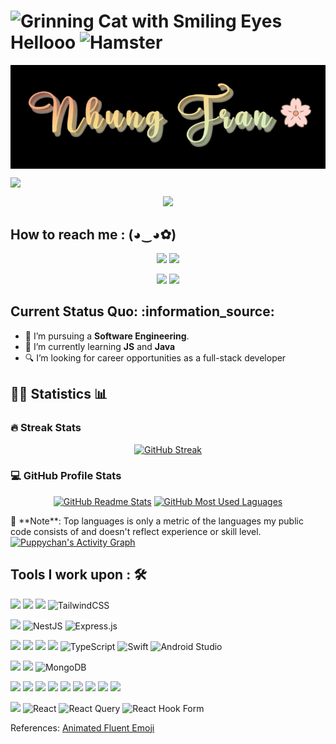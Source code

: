<h1><img src="https://raw.githubusercontent.com/Tarikul-Islam-Anik/Animated-Fluent-Emojis/master/Emojis/Smilies/Grinning%20Cat%20with%20Smiling%20Eyes.png" alt="Grinning Cat with Smiling Eyes" width="35" height="35" /> Hellooo <img src="https://raw.githubusercontent.com/Tarikul-Islam-Anik/Animated-Fluent-Emojis/master/Emojis/Animals/Hamster.png" alt="Hamster" width="35" height="35" /> </h1>

<!-- Welcome -->
<!-- Image -->
<p align="center">
  <a href="https://github.com/Puppychan" style="display: flex; justify-content: center; flex-direction: column;">
    <img style="background: transparent;" src="./Nhung-Tran-11-22-2023.gif" alt="Nhung Tran" />
  </a>
</p>
<!-- Tran Mai Nhung -->
<p align="center">
  <a href="https://github.com/Puppychan" style="display: flex; justify-content: center; flex-direction: column;">
    <img src="https://readme-typing-svg.demolab.com/?lines=Tran%20Mai%20Nhung&font=Fira%20Code&center=true&width=440&height=45&color=f75c7e&vCenter=true&pause=1000&size=22" />
  </a>
</p>
<!-- Others -->
<p align="center">
  <a href="https://github.com/Puppychan">
    <img src="https://readme-typing-svg.demolab.com/?lines=Full-stack%20web%20and%20app%20developer;Always%20learning%20new%20things&font=Fira%20Code&center=true&width=440&height=45&color=f75c7e&vCenter=true&pause=1000&size=22" />
  </a>
</p>


<h2>How to reach me : (◕‿◕✿) </h2>
<p align="center">
  <a href="mailto: nhungmaitran1412@gmail.com"><img src="https://img.shields.io/badge/Gmail-D14836?style=for-the-badge&logo=gmail&logoColor=white" ></a>
<a href="https://www.linkedin.com/in/nhung-tran-528396210/"><img src="https://img.shields.io/badge/Matsuri-%230077B5.svg?&style=for-the-badge&logo=linkedin&logoColor=white" ></a>  
</p>
<p align="center">
  <a href="https://www.facebook.com/rinkaki.toran/"><img src="https://img.shields.io/badge/Facebook-1877F2?style=for-the-badge&logo=facebook&logoColor=white" ></a>
  <a href="https://www.instagram.com/suisui_adventure/"><img src="https://img.shields.io/badge/Instagram-E4405F?style=for-the-badge&logo=instagram&logoColor=white" ></a>
</p>

  
 <h2>Current Status Quo: :information_source:</h2>
  
- 💼 I’m pursuing a <strong>Software Engineering</strong>.
- 🌱 I’m currently learning <strong>JS</strong> and <strong>Java</strong>
- 🔍 I’m looking for career opportunities as a full-stack developer

<h2>👩‍💻 Statistics 📊</h2>
<!-- Streak -->
  <h3>🔥 Streak Stats</h3>
    <p align="center">
      <a href="https://git.io/streak-stats"><img src="https://streak-stats.demolab.com?user=Puppychan&theme=tokyonight-duo&border_radius=5&date_format=M%20j%5B%2C%20Y%5D&count_private=true" alt="GitHub Streak" /></a>
    </p>

<!-- Readme stats & Most used language -->
  <h3>💻 GitHub Profile Stats</h3>
    <p align="center">
      <a href="https://github-readme-stats.vercel.app"><img src="https://github-readme-stats.vercel.app/api?username=Puppychan&theme=aura_dark&show_icons=true&count_private=true" alt="GitHub Readme Stats" /></a>
      <a href="https://github-readme-stats.vercel.app"><img src="https://github-readme-stats.vercel.app/api/top-langs/?username=Puppychan&langs_count=8&layout=compact&theme=aura_dark&hide=html,Tcl" alt="GitHub Most Used Laguages" /></a>
    </p>
    🔆 **Note**: Top languages is only a metric of the languages my public code consists of and doesn't reflect experience or skill level.
    <a href="https://github.com/ashutosh00710/github-readme-activity-graph"><img alt="Puppychan's Activity Graph" src="https://github-readme-activity-graph.vercel.app/graph/?username=Puppychan&bg_color=1F222E&color=F8D866&line=F85D7F&point=FFFFFF&hide_border=true" /></a>

<h2>Tools I work upon : 🛠</h2>
  
<!-- <img src="">   -->
<img src="https://img.shields.io/badge/HTML5-E34F26?style=for-the-badge&logo=html5&logoColor=white">  <img src="https://img.shields.io/badge/CSS3-1572B6?style=for-the-badge&logo=css3&logoColor=white">  <img src="https://img.shields.io/badge/Sass-CC6699?style=for-the-badge&logo=sass&logoColor=white"> ![TailwindCSS](https://img.shields.io/badge/tailwindcss-%2338B2AC.svg?style=for-the-badge&logo=tailwind-css&logoColor=white) 

<img src="https://img.shields.io/badge/Spring-6DB33F?style=for-the-badge&logo=spring&logoColor=white"> ![NestJS](https://img.shields.io/badge/nestjs-%23E0234E.svg?style=for-the-badge&logo=nestjs&logoColor=white) ![Express.js](https://img.shields.io/badge/express.js-%23404d59.svg?style=for-the-badge&logo=express&logoColor=%2361DAFB) 

<img src="https://img.shields.io/badge/Java%20-%23E00033.svg?&style=for-the-badge&logo=java&logoColor=white">   <img src="https://img.shields.io/badge/python%20-%2314354C.svg?&style=for-the-badge&logo=python&logoColor=white"> <img src="https://img.shields.io/badge/c++%20-%2300599C.svg?&style=for-the-badge&logo=c%2B%2B&logoColor=white"> <img src="https://img.shields.io/badge/JavaScript-F7DF1E?style=for-the-badge&logo=javascript&logoColor=black"> ![TypeScript](https://img.shields.io/badge/typescript-%23007ACC.svg?style=for-the-badge&logo=typescript&logoColor=white) ![Swift](https://img.shields.io/badge/swift-F54A2A?style=for-the-badge&logo=swift&logoColor=white) ![Android Studio](https://img.shields.io/badge/Android%20Studio-3DDC84.svg?style=for-the-badge&logo=android-studio&logoColor=white) 

<img src="https://img.shields.io/badge/MySQL-005C84?style=for-the-badge&logo=mysql&logoColor=white"> <img src="https://img.shields.io/badge/PostgreSQL-316192?style=for-the-badge&logo=postgresql&logoColor=white"> ![MongoDB](https://img.shields.io/badge/MongoDB-%234ea94b.svg?style=for-the-badge&logo=mongodb&logoColor=white) 
   
<img src="https://img.shields.io/badge/git%20-%23F05032.svg?&style=for-the-badge&logo=git&logoColor=white"/>  <img src="http://img.shields.io/badge/-VS%20Code-000000?style=for-the-badge&logo=Visual-studio-code&logoColor=blue"> <img src="https://img.shields.io/badge/Arduino_IDE-00979D?style=for-the-badge&logo=arduino&logoColor=white"> <img src="https://img.shields.io/badge/Codewars-B1361E?style=for-the-badge&logo=Codewars&logoColor=white"> <img src="https://img.shields.io/badge/PyCharm-000000.svg?&style=for-the-badge&logo=PyCharm&logoColor=white"> <img src="https://img.shields.io/badge/Visual_Studio-5C2D91?style=for-the-badge&logo=visual%20studio&logoColor=white"> <img src="https://img.shields.io/badge/Visual_Studio_Code-0078D4?style=for-the-badge&logo=visual%20studio%20code&logoColor=white">  <img src="https://img.shields.io/badge/Swift-FA7343?style=for-the-badge&logo=swift&logoColor=white"> <img src="https://img.shields.io/badge/-Hackerrank-2EC866?style=for-the-badge&logo=HackerRank&logoColor=white"> 

<img src="https://img.shields.io/badge/React_Router-CA4245?style=for-the-badge&logo=react-router&logoColor=white" /> ![React](https://img.shields.io/badge/react-%2320232a.svg?style=for-the-badge&logo=react&logoColor=%2361DAFB) ![React Query](https://img.shields.io/badge/-React%20Query-FF4154?style=for-the-badge&logo=react%20query&logoColor=white) ![React Hook Form](https://img.shields.io/badge/React%20Hook%20Form-%23EC5990.svg?style=for-the-badge&logo=reacthookform&logoColor=white)


References:
[Animated Fluent Emoji](https://animated-fluent-emoji.vercel.app/)
